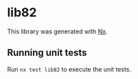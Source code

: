# lib82

This library was generated with [Nx](https://nx.dev).

## Running unit tests

Run `nx test lib82` to execute the unit tests.
